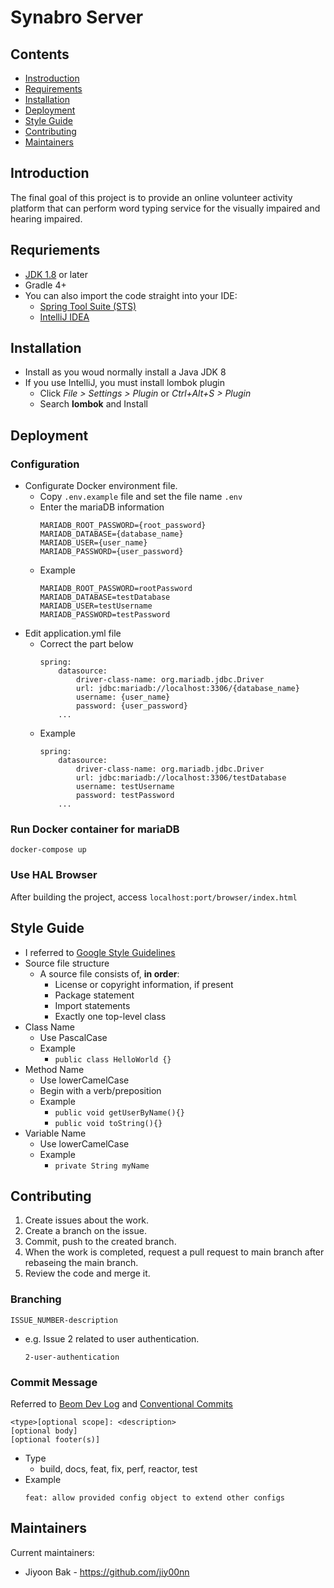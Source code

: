 # Synabro Server
## Contents
- [Instroduction](#Introduction)
- [Requirements](#Requriements)
- [Installation](#Installation)
- [Deployment](#Deployment)
- [Style Guide](#Style-Guide)
- [Contributing](#Contributing)
- [Maintainers](#Maintainers)

## Introduction
The final goal of this project is to provide an online volunteer activity platform that can perform word typing service for the visually impaired and hearing impaired.

## Requriements
- [JDK 1.8](https://www.azul.com/downloads/?version=java-8-lts&package=jdk) or later
- Gradle 4+
- You can also import the code straight into your IDE:
    - [Spring Tool Suite (STS)](https://spring.io/tools)
    - [IntelliJ IDEA](https://www.jetbrains.com/)

## Installation
- Install as you woud normally install a Java JDK 8
- If you use IntelliJ, you must install lombok plugin
    - Click *File > Settings > Plugin* or *Ctrl+Alt+S > Plugin*
    - Search **lombok** and Install

## Deployment
### Configuration
- Configurate Docker environment file.
    - Copy `.env.example` file and set the file name `.env`
    - Enter the mariaDB information
        ```
        MARIADB_ROOT_PASSWORD={root_password}
        MARIADB_DATABASE={database_name}
        MARIADB_USER={user_name}
        MARIADB_PASSWORD={user_password}
        ```
    - Example
        ```
        MARIADB_ROOT_PASSWORD=rootPassword
        MARIADB_DATABASE=testDatabase
        MARIADB_USER=testUsername
        MARIADB_PASSWORD=testPassword
        ```
- Edit application.yml file
    - Correct the part below
        ```
        spring:
            datasource:
                driver-class-name: org.mariadb.jdbc.Driver
                url: jdbc:mariadb://localhost:3306/{database_name}
                username: {user_name}
                password: {user_password}
            ...
        ```
    - Example
        ```
        spring:
            datasource:
                driver-class-name: org.mariadb.jdbc.Driver
                url: jdbc:mariadb://localhost:3306/testDatabase
                username: testUsername
                password: testPassword
            ...
        ```

### Run Docker container for mariaDB
```
docker-compose up
```

### Use HAL Browser
After building the project, access `localhost:port/browser/index.html`

## Style Guide
- I referred to [Google Style Guidelines](https://github.com/JunHoPark93/google-java-styleguide)
- Source file structure
    - A source file consists of, **in order**:
        - License or copyright information, if present
        - Package statement
        - Import statements
        - Exactly one top-level class
- Class Name
    - Use PascalCase
    - Example
        - `public class HelloWorld {}`
- Method Name
    - Use lowerCamelCase
    - Begin with a verb/preposition
    - Example
        - `public void getUserByName(){}`
        - `public void toString(){}`
- Variable Name
    - Use lowerCamelCase
    - Example
        - `private String myName`

## Contributing
1. Create issues about the work.
2. Create a branch on the issue.
3. Commit, push to the created branch.
4. When the work is completed, request a pull request to main branch after rebaseing the main branch.
5. Review the code and merge it.

### Branching
```
ISSUE_NUMBER-description
```
- e.g. Issue 2 related to user authentication.
    ```
    2-user-authentication
    ```

### Commit Message
Referred to [Beom Dev Log](https://beomseok95.tistory.com/328) and [Conventional Commits](https://www.conventionalcommits.org/en/v1.0.0/)

```
<type>[optional scope]: <description>
[optional body]
[optional footer(s)]
```
- Type
    - build, docs, feat, fix, perf, reactor, test
- Example
    ```
    feat: allow provided config object to extend other configs
    ```

## Maintainers
Current maintainers:
- Jiyoon Bak - https://github.com/jiy00nn